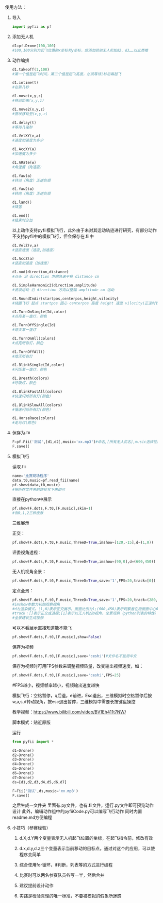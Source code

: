 使用方法：

1. 导入
    ```python
    import pyfii as pf
    ```

2. 添加无人机
    ```python
    d1=pf.Drone(100,100)
    #100,100分别为起飞位置的x坐标和y坐标，想添加其他无人机如d2、d3……以此类推
    ```

3. 动作编排
    ```python
    d1.takeoff(1,100)
    #第一个值是起飞时间，第二个值是起飞高度，必须等待1秒后再起飞

    d1.intime(t)
    #在第几秒

    d1.move(x,y,z)
    #移动距离(x,y,z)

    d1.move2(x,y,z)
    #直线移动至(x,y,z)

    d1.delay(t)
    #等待几毫秒

    d1.VelXY(v,a)
    #速度加速度为多少

    d1.AccXY(a)
    #加速度为多少

    d1.ARate(w)
    #角速度（角速度）

    d1.Yaw(a)
    #转动（角度）正逆负顺

    d1.Yaw2(a)
    #转向（角度）正逆负顺

    d1.land()
    #降落

    d1.end()
    #结束时必加
    ```

    以上动作支持pyfii模拟飞行，此外由于未对其运动轨迹进行研究，有部分动作不支持pyfii中的模拟飞行，但会保存在.fii中
    ```python
    d1.VelZ(v,a)
    #竖直速度（速度,加速度）

    d1.AccZ(a)
    #竖直加速度（加速度）

    d1.nod(direction,distance)
    #点头 沿 direction 方向急速平移 distance cm

    d1.SimpleHarmonic2(direction,amplitude)
    #波浪运动 沿 direction 方向以整幅 amplitude cm 运动

    d1.RoundInAir(startpos,centerpos,height,vilocity)
    #绕圈飞行 起点 startpos 圆心 centerpos 高度 height 速度 vilocity(正逆时针,负顺时针)

    d1.TurnOnSingle(Id,color)
    #点亮某一盏灯，颜色

    d1.TurnOffSingle(Id)
    #熄灭某一盏灯

    d1.TurnOnAll(colors)
    #点亮所有灯，颜色

    d1.TurnOffAll()
    #熄灭所有灯

    d1.BlinkSingle(Id,color)
    #闪烁某一盏灯，颜色

    d1.Breath(colors)
    #呼吸灯，颜色

    d1.BlinkFastAll(colors)
    #快速闪烁所有灯(颜色)

    d1.BlinkSlowAll(colors)
    #慢速闪烁所有灯(颜色)

    d1.HorseRace(colors)
    #走马灯(颜色)
    ```

4. 保存为.fii
    ```python
    F=pf.Fii('测试',[d1,d2],music='xx.mp3')#命名,[所有无人机名],music选择性添加
    F.save()
    ```
5. 模拟飞行

    读取.fii
    ```python
    name='比赛现场程序'
    data,t0,music=pf.read_fii(name)
    pf.show(data,t0,music)
    #把所在文件夹的路径写下来即可
    ```

    直接在python中展示
    ```python
    pf.show(F.dots,F.t0,[F.music],skin=1)
    #有0,1,2三种皮肤
    ```

    三维展示

    正交：
    ```python
    pf.show(F.dots,F.t0,F.music,ThreeD=True,imshow=[120,-15],d=(1,0))
    ```
    评委视角透视：
    ```python
    pf.show(F.dots,F.t0,F.music,ThreeD=True,imshow=[90,0],d=(600,450))
    ```
    无人机视角全景：
    ```python
    pf.show(F.dots,F.t0,F.music,ThreeD=True,save='1',FPS=20,track=[0])
    ```
    定点全景：
    ```python
    pf.show(F.dots,F.t0,F.music,ThreeD=True,save='1',FPS=20,track=(280,280,165))
    #imshow参数为初始观察视角
    #d为渲染模式，(1,0)表示正交展示，画面比例为1;(600,450)表示观察者在距画面中心600处，距观察者450处的画面比例为1
    #track：[]表示正交或透视;[1]表示以无人机2的视角，全景观察（python列表的特性）;(280,280,165)表示以这个坐标为中心进行全景观察
    #全景建议生成视频
    ```

    可以不看展示直接知道能不能飞
    ```python
    pf.show(F.dots,F.t0,[F.music],show=False)
    ```
    保存为视频
    ```python
    pf.show(F.dots,F.t0,[F.music],save='ceshi')#文件名不能用中文
    ```
    保存为视频时可用FPS参数来调整视频质量，改变输出视频速度，如：
    ```python
    pf.show(F.dots,F.t0,[F.music],save='ceshi',FPS=25)
    ```
    #FPS越小，视频帧率越小，视频输出速度越快

    模拟飞行：空格暂停，q后退，e前进，Esc退出，三维模拟时空格暂停后按w,a,s,d转动视角，按esc退出暂停，三维模拟中需要长按键盘操控

    教学视频：https://www.bilibili.com/video/BV1Eh411t7NW/

    脚本模式：贴近原版

    运行
    ```python
    from pyfii import *

    d1=Drone()
    d2=Drone()
    d3=Drone()
    d4=Drone()
    d5=Drone()
    d6=Drone()
    d7=Drone()
    ds=[d1,d2,d3,d4,d5,d6,d7]

    F=Fii('测试',ds,music='xx.mp3')
    F.save()
    ```

    之后生成一文件夹
    里面有.py文件，也有.fii文件，运行.py文件即可预览动作设计
    此外，编辑动作组中的pyfiiCode.py可以编写飞行动作
    同时内置readme.md方便编程

6. 小技巧（参赛经验）

    1. d.X,d.Y两个变量表示无人机起飞位置的坐标，在起飞指令前，修改有效

    2. d.x,d.y,d.z三个变量表示当前移动的目标点，通过对这个的应用，可以使程序变简单

    3. 综合使用for循环，if判断，列表等的方式进行编程

    4. 比赛时可以两名参赛队员各写一半，然后合并

    5. 建议提前设计动作

    6. 实践是检验真理的唯一标准，不要被模拟的假象所迷惑